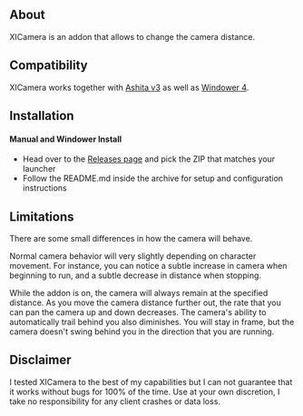 ## About

XICamera is an addon that allows to change the camera distance.

## Compatibility

XICamera works together with [Ashita v3](https://www.ashitaxi.com) as well as [Windower 4](http://www.windower.net).

## Installation

#### Manual and Windower Install

- Head over to the [Releases page](https://github.com/Hokuten85/XICamera/releases) and pick the ZIP that matches your launcher
- Follow the README.md inside the archive  for setup and configuration instructions

## Limitations

There are some small differences in how the camera will behave.

Normal camera behavior will very slightly depending on character movement. For instance, you can notice a subtle increase in camera when beginning to run, and a subtle decrease in distance when stopping.

While the addon is on, the camera will always remain at the specified distance. As you move the camera distance further out, the rate that you can pan the camera up and down decreases. The camera's ability to automatically trail behind you also diminishes. You will stay in frame, but the camera doesn't swing behind you in the direction that you are running.

## Disclaimer

I tested XICamera to the best of my capabilities but I can not guarantee that it works without bugs for 100% of the time.
Use at your own discretion, I take no responsibility for any client crashes or data loss.

